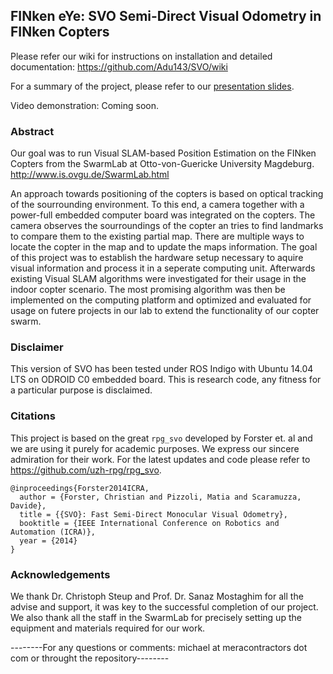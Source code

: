 ## FINken eYe: SVO Semi-Direct Visual Odometry in FINken Copters

Please refer our wiki for instructions on installation and detailed documentation: https://github.com/Adu143/SVO/wiki

For a summary of the project, please refer to our [presentation slides](https://www.slideshare.net/MichaelMera/finken-eye-visual-slambased-position-estimation).

Video demonstration: Coming soon.

### Abstract

Our goal was to run Visual SLAM-based Position Estimation on the FINken Copters from the SwarmLab at Otto-von-Guericke University Magdeburg. http://www.is.ovgu.de/SwarmLab.html

An approach towards positioning of the copters is based on optical tracking of the sourrounding environment. To this end, a camera together with a power-full embedded computer board was integrated on the copters. The camera observes the sourroundings of the copter an tries to find landmarks to compare them to the existing partial map. There are multiple ways to locate the copter in the map and to update the maps information. The goal of this project was to establish the hardware setup necessary to aquire visual information and process it in a seperate computing unit. Afterwards existing Visual SLAM algorithms were investigated for their usage in the indoor copter scenario. The most promising algorithm was then be implemented on the computing platform and optimized and evaluated for usage on futere projects in our lab to extend the functionality of our copter swarm.

### Disclaimer

This version of SVO has been tested under ROS Indigo with Ubuntu 14.04 LTS on ODROID C0 embedded board. This is research code, any fitness for a particular purpose is disclaimed.

### Citations

This project is based on the great `rpg_svo` developed by Forster et. al and we are using it purely for academic purposes. We express our sincere admiration for their work. For the latest updates and code please refer to https://github.com/uzh-rpg/rpg_svo.

```
@inproceedings{Forster2014ICRA,
  author = {Forster, Christian and Pizzoli, Matia and Scaramuzza, Davide},
  title = {{SVO}: Fast Semi-Direct Monocular Visual Odometry},
  booktitle = {IEEE International Conference on Robotics and Automation (ICRA)},
  year = {2014}
}
```

### Acknowledgements
We thank Dr. Christoph Steup and Prof. Dr. Sanaz Mostaghim for all the advise and support, it was key to the successful completion of our project. We also thank all the staff in the SwarmLab for precisely setting up the equipment and materials required for our work.

--------For any questions or comments: michael at meracontractors dot com or throught the repository--------
